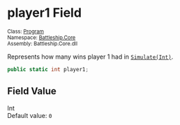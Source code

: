 # player1 Field

<sub>Class: [Program](../Program.md)  
Namespace: [Battleship.Core](../../Battleship.Core.md)  
Assembly: Battleship.Core.dll</sub>

Represents how many wins player 1 had in [`Simulate(Int)`](../Method/Simulate(Int).md).

```cs
public static int player1;
```

## Field Value

Int  
Default value: `0`